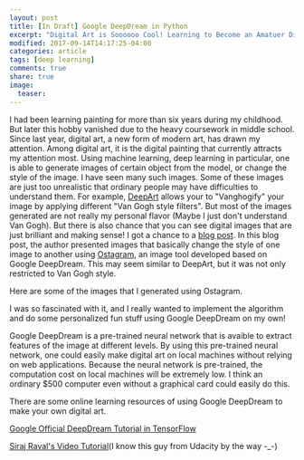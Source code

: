 ```yaml
---
layout: post
title: [In Draft] Google DeepDream in Python
excerpt: "Digital Art is Soooooo Cool! Learning to Become an Amatuer Digital Artist."
modified: 2017-09-14T14:17:25-04:00
categories: article
tags: [deep learning]
comments: true
share: true
image:
  teaser: 
---
```


I had been learning painting for more than six years during my childhood. But later this hobby vanished due to the heavy coursework in middle school. Since last year, digital art, a new form of modern art, has drawn my attention. Among digital art, it is the digital painting that currently attracts my attention most. Using machine learning, deep learning in particular, one is able to generate images of certain object from the model, or change the style of the image. I have seen many such images. Some of these images are just too unrealistic that ordinary people may have difficulties to understand them. For example, [DeepArt](https://deepart.io/) allows your to "Vanghogify" your image by applying different "Van Gogh style filters". But most of the images generated are not really my personal flavor (Maybe I just don't understand Van Gogh). But there is also chance that you can see digital images that are just brilliant and making sense! I got a chance to a [blog post](https://www.boredpanda.com/inceptionism-neural-network-deep-dream-art/). In this blog post, the author presented images that basically change the style of one image to another using [Ostagram](http://www.ostagram.ru/static_pages/lenta?last_days=30), an image tool developed based on Google DeepDream. This may seem similar to DeepArt, but it was not only restricted to Van Gogh style. 

Here are some of the images that I generated using Ostagram.


I was so fascinated with it, and I really wanted to implement the algorithm and do some personalized fun stuff using Google DeepDream on my own!

Google DeepDream is a pre-trained neural network that is avaible to extract features of the image at different levels. By using this pre-trained neural network, one could easily make digital art on local machines without relying on web applications. Because the neural network is pre-trained, the computation cost on local machines will be extremely low. I think an ordinary $500 computer even without a graphical card could easily do this.


There are some online learning resources of using Google DeepDream to make your own digital art.

[Google Official DeepDream Tutorial in TensorFlow](https://github.com/tensorflow/tensorflow/blob/master/tensorflow/examples/tutorials/deepdream/deepdream.ipynb) 

[Siraj Raval's Video Tutorial](https://www.youtube.com/watch?v=MrBzgvUNr4w)(I know this guy from Udacity by the way -_-)

